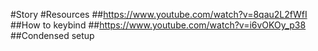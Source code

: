#Story
#Resources
##https://www.youtube.com/watch?v=8qau2L2fWfI
##How to keybind
##https://www.youtube.com/watch?v=i6vOKOy_p38
##Condensed setup
